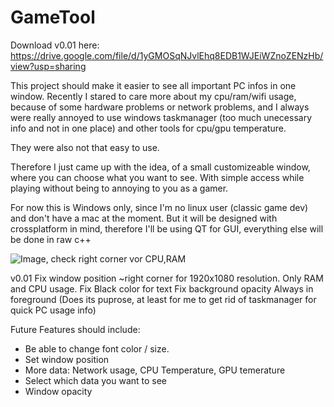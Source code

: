 # GameTool

Download v0.01 here: https://drive.google.com/file/d/1yGMOSqNJvlEhq8EDB1WJEiWZnoZENzHb/view?usp=sharing

This project should make it easier to see all important PC infos in one window.
Recently I stared to care more about my cpu/ram/wifi usage, because of some hardware problems
or network problems, and I always were really annoyed to use windows taskmanager (too much unecessary info and not in one place) and other tools for cpu/gpu temperature.

They were also not that easy to use.

Therefore I just came up with the idea, of a small customizeable window, where you can choose what you want to see.
With simple access while playing without being to annoying to you as a gamer.


For now this is Windows only, since I'm no linux user (classic game dev)
and don't have a mac at the moment.
But it will be  designed with crossplatform in mind, therefore I'll be using QT for GUI, everything else will be done
in raw c++

![Image, check right corner vor CPU,RAM](https://puu.sh/z7u6y/df90fa9967.png)

v0.01
Fix window position ~right corner for 1920x1080 resolution.
Only RAM and CPU usage.
Fix Black color for text
Fix background opacity
Always in foreground
(Does its puprose, at least for me to get rid of taskmanager for quick PC usage info)


Future Features should include:

- Be able to change font color / size.
- Set window position
- More data: Network usage, CPU Temperature, GPU temerature
- Select which data you want to see
- Window opacity

